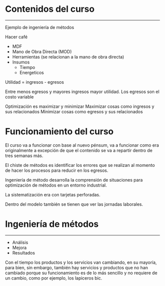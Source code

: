 # Contenidos del curso
---
Ejemplo de ingeniería de métodos

Hacer café
- MDF
- Mano de Obra Directa (MOD)
- Herramientas (se relacionan a la mano de obra directa)
- Insumos
	- Tiempo
	- Energeticos

Utilidad = ingresos - egresos

Entre menos egresos y mayores ingresos mayor utilidad.
Los egresos son el costo variable

Optimización es maximizar y minimizar
Maximizar cosas como ingresos y sus relacionados
Minimizar cosas como egresos y sus relacionados

# Funcionamiento del curso
El curso va a funcionar con base al nuevo pénsum, va a funcionar como era originalmente a excepción de que el contenido se va a repartir dentro de tres semanas más.

El chiste de métodos es identificar los errores que se realizan al momento de hacer los procesos para reducir en los egresos.

Ingeniería de método desarrolla la comprensión de situaciones para optimización de métodos en un entorno industrial.

La sistematización era con tarjetas perforadas.

Dentro del modelo también se tienen que ver las jornadas laborales.

# Ingeniería de métodos
---
- Análisis
- Mejora
- Resultados

Con el tiempo los productos y los servicios van cambiando, en su mayoría, para bien, sin embargo, también hay servicios y productos que no han cambiado porque su funcionamiento es de lo más sencillo y no requiere de un cambio, como por ejemplo, los lapiceros bic.